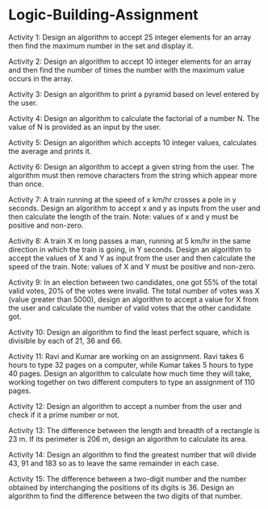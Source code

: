 # Logic-Building-Assignment

Activity 1:
Design an algorithm to accept 25 integer elements for an array then find the maximum number
in the set and display it.

Activity 2:
Design an algorithm to accept 10 integer elements for an array and then find the number of
times the number with the maximum value occurs in the array.

Activity 3:
Design an algorithm to print a pyramid based on level entered by the user.

Activity 4:
Design an algorithm to calculate the factorial of a number N. The value of N is provided as an
input by the user.

Activity 5:
Design an algorithm which accepts 10 integer values, calculates the average and prints it.

Activity 6:
Design an algorithm to accept a given string from the user. The algorithm must then remove
characters from the string which appear more than once.

Activity 7:
A train running at the speed of x km/hr crosses a pole in y seconds. Design an algorithm to
accept x and y as inputs from the user and then calculate the length of the train.
Note: values of x and y must be positive and non-zero.

Activity 8:
A train X m long passes a man, running at 5 km/hr in the same direction in which the train is
going, in Y seconds. Design an algorithm to accept the values of X and Y as input from the user
and then calculate the speed of the train.
Note: values of X and Y must be positive and non-zero.

Activity 9:
In an election between two candidates, one got 55% of the total valid votes, 20% of the votes
were invalid. The total number of votes was X (value greater than 5000), design an algorithm to
accept a value for X from the user and calculate the number of valid votes that the other
candidate got.

Activity 10:
Design an algorithm to find the least perfect square, which is divisible by each of 21, 36 and 66.

Activity 11:
Ravi and Kumar are working on an assignment. Ravi takes 6 hours to type 32 pages on a
computer, while Kumar takes 5 hours to type 40 pages. Design an algorithm to calculate how
much time they will take, working together on two different computers to type an assignment
of 110 pages.

Activity 12:
Design an algorithm to accept a number from the user and check if it a prime number or not.

Activity 13:
The difference between the length and breadth of a rectangle is 23 m. If its perimeter is 206 m,
design an algorithm to calculate its area.

Activity 14:
Design an algorithm to find the greatest number that will divide 43, 91 and 183 so as to leave
the same remainder in each case.

Activity 15:
The difference between a two-digit number and the number obtained by interchanging the
positions of its digits is 36. Design an algorithm to find the difference between the two digits of
that number.

